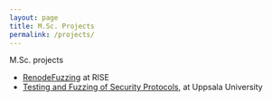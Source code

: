 ```yaml
---
layout: page
title: M.Sc. Projects
permalink: /projects/
---
```


M.Sc. projects
- [RenodeFuzzing](files/renode-msc-project.pdf) at RISE
- [Testing and Fuzzing of Security Protocols][TestingFuzzing], at Uppsala University

[TestingFuzzing]: http://user.it.uu.se/~bengt/Exjobb/edhoc-testing.pdf

